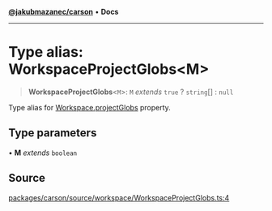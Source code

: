 [**@jakubmazanec/carson**](../README.md) • **Docs**

---

# Type alias: WorkspaceProjectGlobs\<M\>

> **WorkspaceProjectGlobs**\<`M`\>: `M` _extends_ `true` ? `string`[] : `null`

Type alias for [Workspace.projectGlobs](../classes/Workspace.md#projectglobs) property.

## Type parameters

• **M** _extends_ `boolean`

## Source

[packages/carson/source/workspace/WorkspaceProjectGlobs.ts:4](https://github.com/jakubmazanec/js-tools/blob/45932621a19c677851f8bf60e4a28d217617972b/packages/carson/source/workspace/WorkspaceProjectGlobs.ts#L4)
